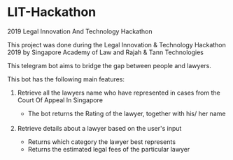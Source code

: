 # LIT-Hackathon
2019 Legal Innovation And Technology Hackathon

This project was done during the Legal Innovation & Technology Hackathon 2019 by Singapore Academy of Law and Rajah & Tann Technologies

This telegram bot aims to bridge the gap between people and lawyers.

This bot has the following main features:

<ol>
  <li>Retrieve all the lawyers name who have represented in cases from the Court Of Appeal In Singapore</li>
    <ul>
      <li> The bot returns the Rating of the lawyer, together with his/ her name </li>
    </ul>
  <br/>
  <li>Retrieve details about a lawyer based on the user's input</li>
    <ul>
      <li> Returns which category the lawyer best represents </li>
      <li> Returns the estimated legal fees of the particular lawyer </li>
    </ul>
</ol>
